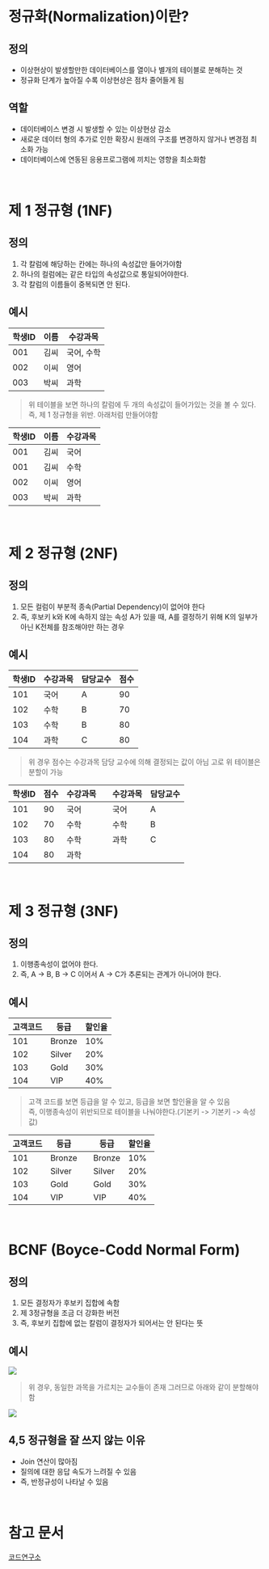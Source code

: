 # 정규화(Normalization)이란?

## 정의
- 이상현상이 발생할만한 데이터베이스를 열이나 별개의 테이블로 분해하는 것
- 정규화 단계가 높아질 수록 이상현상은 점차 줄어들게 됨

## 역할
- 데이터베이스 변경 시 발생할 수 있는 이상현상 감소
- 새로운 데이터 형의 추가로 인한 확장시 원래의 구조를 변경하지 않거나 변경점 최소화 가능
- 데이터베이스에 연동된 응용프로그램에 끼치는 영향을 최소화함

<br>

# 제 1 정규형 (1NF)

## 정의
1. 각 칼럼에 해당하는 칸에는 하나의 속성값만 들어가야함
2. 하나의 컬럼에는 같은 타입의 속성값으로 통일되어야한다.
3. 각 칼럼의 이름들이 중복되면 안 된다.

## 예시
학생ID|이름|수강과목|
---|---|---|
001|김씨|국어, 수학|
002|이씨|영어|
003|박씨|과학|

>위 테이블을 보면 하나의 칼럼에 두 개의 속성값이 들어가있는 것을 볼 수 있다.  
>즉, 제 1 정규형을 위반. 아래처럼 만들어야함

학생ID|이름|수강과목|
---|---|---|
001|김씨|국어|
001|김씨|수학|
002|이씨|영어|
003|박씨|과학|

<br>

# 제 2 정규형 (2NF)

## 정의
1. 모든 컬럼이 부분적 종속(Partial Dependency)이 없어야 한다
2. 즉, 후보키 k와 K에 속하지 않는 속성 A가 있을 때, A를 결정하기 위해 K의 일부가 아닌 K전체를 참조해야만 하는 경우

## 예시
학생ID|수강과목|담당교수|점수|
---|---|---|---
101|국어|A|90|
102|수학|B|70|
103|수학|B|80|
104|과학|C|80|

>위 경우 점수는 수강과목 담당 교수에 의해 결정되는 값이 아님
>고로 위 테이블은 분할이 가능

학생ID|점수|수강과목||수강과목|담당교수|
---|---|---|---|---|---
101|90|국어||국어|A
102|70|수학||수학|B
103|80|수학||과학|C
104|80|과학|

<br>

# 제 3 정규형 (3NF)

## 정의
1. 이행종속성이 없어야 한다.
2. 즉, A -> B, B -> C 이어서 A -> C가 추론되는 관계가 아니어야 한다.

## 예시
고객코드|등급|할인율
---|---|---
101|Bronze|10%
102|Silver|20%
103|Gold|30%
104|VIP|40%

>고객 코드를 보면 등급을 알 수 있고, 등급을 보면 할인율을 알 수 있음  
>즉, 이행종속성이 위반되므로 테이블을 나눠야한다.(기본키 -> 기본키 -> 속성값)

고객코드|등급||등급|할인율
---|---|---|---|---
101|Bronze||Bronze|10%|
102|Silver||Silver|20%|
103|Gold||Gold|30%|
104|VIP||VIP|40%|

<br>

# BCNF (Boyce-Codd Normal Form)

## 정의
1. 모든 결정자가 후보키 집합에 속함
2. 제 3정규형을 조금 더 강화한 버전
3. 즉, 후보키 집합에 없는 칼럼이 결정자가 되어서는 안 된다는 뜻

## 예시
![](https://img1.daumcdn.net/thumb/R1280x0/?scode=mtistory2&fname=https%3A%2F%2Fblog.kakaocdn.net%2Fdn%2FtpoYs%2Fbtrj0WF7W9S%2FLzze4LuSZFnkaOxBFinSlK%2Fimg.png)
>위 경우, 동일한 과목을 가르치는 교수들이 존재
>그러므로 아래와 같이 분할해야함

![](https://img1.daumcdn.net/thumb/R1280x0/?scode=mtistory2&fname=https%3A%2F%2Fblog.kakaocdn.net%2Fdn%2FbDpCpQ%2FbtrP9j99LpS%2F4SlIuGmJLNSCsoWvLARRtK%2Fimg.png)

## 4,5 정규형을 잘 쓰지 않는 이유
- Join 연산이 많아짐
- 질의에 대한 응답 속도가 느려질 수 있음
- 즉, 반정규성이 나타날 수 있음

<br>

# 참고 문서
[코드연구소](https://code-lab1.tistory.com/48)
